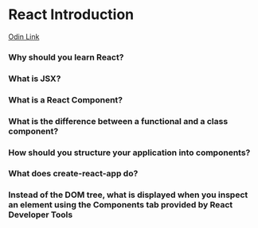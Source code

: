 # React Introduction

[Odin Link](https://www.theodinproject.com/lessons/node-path-javascript-react-introduction)

### Why should you learn React?

### What is JSX?

### What is a React Component?

### What is the difference between a functional and a class component?

### How should you structure your application into components?

### What does create-react-app do?

### Instead of the DOM tree, what is displayed when you inspect an element using the Components tab provided by React Developer Tools

